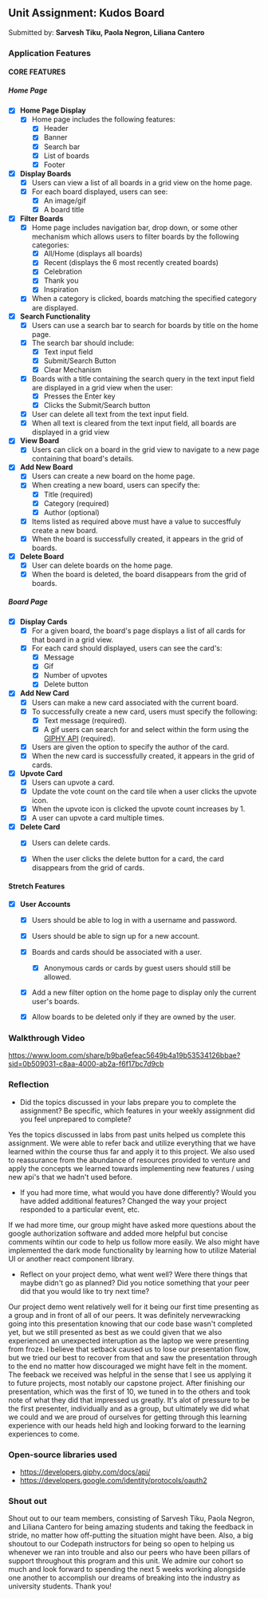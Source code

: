 ## Unit Assignment: Kudos Board

Submitted by: **Sarvesh Tiku, Paola Negron, Liliana Cantero**

### Application Features

#### CORE FEATURES

##### Home Page

- [x] **Home Page Display**
  - [x] Home page includes the following features:
    - [x] Header
    - [x] Banner
    - [x] Search bar
    - [x] List of boards
    - [x] Footer
- [x] **Display Boards**
  - [x] Users can view a list of all boards in a grid view on the home page.
  - [x] For each board displayed, users can see:
    - [x] An image/gif
    - [x] A board title
- [x] **Filter Boards**
  - [x] Home page includes navigation bar, drop down, or some other mechanism which allows users to filter boards by the following categories:
    - [x] All/Home (displays all boards)
    - [x] Recent (displays the 6 most recently created boards)
    - [x] Celebration
    - [x] Thank you
    - [x] Inspiration
  - [x] When a category is clicked, boards matching the specified category are displayed.
- [x] **Search Functionality**
  - [x] Users can use a search bar to search for boards by title on the home page.
  - [x] The search bar should include:
    - [x] Text input field
    - [x] Submit/Search Button
    - [x] Clear Mechanism
  - [x] Boards with a title containing the search query in the text input field are displayed in a grid view when the user:
    - [x] Presses the Enter key
    - [x] Clicks the Submit/Search button 
  - [x] User can delete all text from the text input field. 
  - [x] When all text is cleared from the text input field, all boards are displayed in a grid view
- [x] **View Board** 
  - [x] Users can click on a board in the grid view to navigate to a new page containing that board's details.
- [x] **Add New Board**
  - [x] Users can create a new board on the home page.
  - [x] When creating a new board, users can specify the:
    - [x] Title (required)
    - [x] Category (required)
    - [x] Author (optional)
  - [x] Items listed as required above must have a value to succesffuly create a new board.
  - [x] When the board is successfully created, it appears in the grid of boards. 
- [x] **Delete Board**
  - [x] User can delete boards on the home page. 
  - [x] When the board is deleted, the board disappears from the grid of boards. 

##### Board Page

- [x] **Display Cards**
  - [x] For a given board, the board's page displays a list of all cards for that board in a grid view.
  - [x] For each card should displayed, users can see the card's:
    - [x] Message
    - [x] Gif 
    - [x] Number of upvotes
    - [x] Delete button
- [x] **Add New Card**
  - [x] Users can make a new card associated with the current board. 
  - [x] To successfully create a new card, users must specify the following:
    - [x] Text message (required).
    - [x] A gif users can search for and select within the form using the [GIPHY API](https://developers.giphy.com/docs/api/) (required).
  - [x] Users are given the option to specify the author of the card.
  - [x] When the new card is successfully created, it appears in the grid of cards. 
- [x] **Upvote Card**
  - [x] Users can upvote a card.
  - [x] Update the vote count on the card tile when a user clicks the upvote icon.
  - [x] When the upvote icon is clicked the upvote count increases by 1. 
  - [x] A user can upvote a card multiple times. 
- [x] **Delete Card**
  - [x] Users can delete cards.
  - [x] When the user clicks the delete button for a card, the card disappears from the grid of cards. 


####  Stretch Features
- [x] **User Accounts**
  - [x] Users should be able to log in with a username and password.
  - [x] Users should be able to sign up for a new account.
  - [x] Boards and cards should be associated with a user.
    - [x] Anonymous cards or cards by guest users should still be allowed.
  - [x] Add a new filter option on the home page to display only the current user's boards.
  - [x] Allow boards to be deleted only if they are owned by the user.


### Walkthrough Video

https://www.loom.com/share/b9ba6efeac5649b4a19b53534126bbae?sid=0b509031-c8aa-4000-ab2a-f6f17bc7d9cb

### Reflection

* Did the topics discussed in your labs prepare you to complete the assignment? Be specific, which features in your weekly assignment did you feel unprepared to complete?

Yes the topics discussed in labs from past units helped us complete this assignment. We were able to refer back and utilize everything that we have learned within the course thus far and apply it to this project. We also used to reassurance from the abundance of resources provided to venture and apply the concepts we learned towards implementing new features / using new api's that we hadn't used before.

* If you had more time, what would you have done differently? Would you have added additional features? Changed the way your project responded to a particular event, etc.
  
If we had more time, our group might have asked more questions about the google authorization software and added more helpful but concise comments wihtin our code to help us follow more easily. We also might have implemented the dark mode functionality by learning how to utilize Material UI or another react component library.

* Reflect on your project demo, what went well? Were there things that maybe didn't go as planned? Did you notice something that your peer did that you would like to try next time?

Our project demo went relatively well for it being our first time presenting as a group and in front of all of our peers. It was definitely nervewracking going into this presentation knowing that our code base wasn't completed yet, but we still presented as best as we could given that we also experienced an unexpected interuption as the laptop we were presenting from froze. I believe that setback caused us to lose our presentation flow, but we tried our best to recover from that and saw the presentation through to the end no matter how discouraged we might have felt in the moment. The feeback we received was helpful in the sense that I see us applying it to future projects, most notably our capstone project. After finishing our presentation, which was the first of 10, we tuned in to the others and took note of what they did that impressed us greatly. It's alot of pressure to be the first presenter, individually and as a group, but ultimately we did what we could and we are proud of ourselves for getting through this learning experience with our heads held high and looking forward to the learning experiences to come.

### Open-source libraries used

- https://developers.giphy.com/docs/api/
- https://developers.google.com/identity/protocols/oauth2

### Shout out

Shout out to our team members, consisting of Sarvesh Tiku, Paola Negron, and Liliana Cantero for being amazing students and taking the feedback in stride, no matter how off-putting the situation might have been. Also, a big shoutout to our Codepath instructors for being so open to helping us whenever we ran into trouble and also our peers who have been pillars of support throughout this program and this unit. We admire our cohort so much and look forward to spending the next 5 weeks working alongside one another to accomplish our dreams of breaking into the industry as university students. Thank you!
